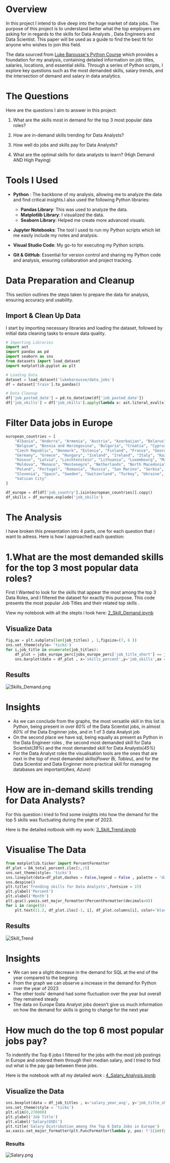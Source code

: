# Overview
In this project I intend to dive deep into the huge market of data jobs. The purpose of this project is to understand better what the top employers are asking for in regards to the skills for Data Analysts , Data Engineers and Data Scientist. This paper will be used as a guide to find the best fit for anyone who wishes to join this field.

The data sourced from [Luke Barousse's Python Course](https://www.youtube.com/watch?v=wUSDVGivd-8&t=36698s&ab_channel=LukeBarousse) which provides a foundation for my analysis, containing detailed information on job titles, salaries, locations, and essential skills. Through a series of Python scripts, I explore key questions such as the most demanded skills, salary trends, and the intersection of demand and salary in data analytics.


 # The Questions 

 Here are the questions I aim to answer in this project:

1. What are the skills most in demand for the top 3 most popular data roles?

2. How are in-demand skills trending for Data Analysts?

3. How well do jobs and skills pay for Data Analysts?

4. What are the optimal skills for data analysts to learn? (High Demand AND High Paying)


# Tools I Used
- **Python** : The backbone of my analysis, allowing me to analyze the data and find critical insights.I also used the following Python libraries:

  - **Pandas Library**: This was used to analyze the data.
  - **Matplotlib Library**: I visualized the data.
  - **Seaborn Library**: Helped me create more advanced visuals.
- **Jupyter Notebooks**: The tool I used to run my Python scripts which let me easily include my notes and analysis.
- **Visual Studio Code**: My go-to for executing my Python scripts.
- **Git & GitHub**: Essential for version control and sharing my Python code and analysis, ensuring collaboration and project tracking.

# Data Preparation and Cleanup
This section outlines the steps taken to prepare the data for analysis, ensuring accuracy and usability.
## Import & Clean Up Data
I start by importing necessary libraries and loading the dataset, followed by initial data cleaning tasks to ensure data quality.

```python
# Importing Libraries
import ast
import pandas as pd
import seaborn as sns
from datasets import load_dataset
import matplotlib.pyplot as plt  

# Loading Data
dataset = load_dataset('lukebarousse/data_jobs')
df = dataset['train'].to_pandas()

# Data Cleanup
df['job_posted_date'] = pd.to_datetime(df['job_posted_date'])
df['job_skills'] = df['job_skills'].apply(lambda x: ast.literal_eval(x) if pd.notna(x) else x)
```

# Filter Data jobs in Europe

``` python
european_countries = [
    "Albania", "Andorra", "Armenia", "Austria", "Azerbaijan", "Belarus", 
    "Belgium", "Bosnia and Herzegovina", "Bulgaria", "Croatia", "Cyprus", 
    "Czech Republic", "Denmark", "Estonia", "Finland", "France", "Georgia", 
    "Germany", "Greece", "Hungary", "Iceland", "Ireland", "Italy", "Kazakhstan", 
    "Kosovo", "Latvia", "Liechtenstein", "Lithuania", "Luxembourg", "Malta", 
    "Moldova", "Monaco", "Montenegro", "Netherlands", "North Macedonia", "Norway", 
    "Poland", "Portugal", "Romania", "Russia", "San Marino", "Serbia", "Slovakia", 
    "Slovenia", "Spain", "Sweden", "Switzerland", "Turkey", "Ukraine", "United Kingdom", 
    "Vatican City"
]

df_europe = df[df['job_country'].isin(european_countries)].copy()
df_skills = df_europe.explode('job_skills')
```

# The Analysis 
I have broken this presentation into 4 parts, one for each question that i want to adress. Here is how I approached each question:

# 1.What are the most demanded skills for the top 3 most popular data roles?

First I Wanted to look for the skills that appear the most among the top 3 Data Roles, and I filtered the dataset for exactly this purpose. This code presents the most popular Job Titles and their related top skills .

View my notebook with all the stepts i took here: [2_Skill_Demand.ipynb](3_Project/2_Skill_Demand.ipynb)

## Visualize Data 
```python
fig,ax = plt.subplots(len(job_titles) , 1,figsize=(7, 6 ))
sns.set_theme(style= 'ticks')
for i,job_title in enumerate(job_titles):
    df_plot = jobs_europe_perc[jobs_europe_perc['job_title_short'] == job_title].head(5)
    sns.barplot(data = df_plot , x='skills_percent',y='job_skills',ax = ax[i] , hue = 'skill_count',legend = False)
```
## Results 
![Skills_Demand.png](Images\Skills_Demand.png)

# Insights
- As we can conclude from the graphs, the most versatile skill in this list is Python, being present in over *60%* of the Data Scientist jobs, in almost *60%* of the Data Enginner jobs, and in 1 of 3 data Analyst job
- On the second place we have sql, being equally as present as Python in the Data Engineer roles , the second most demanded skill for Data Scientist(*39%*) and the most demanded skill for Data Analysts(*45%*)
- For the Data Analyst roles the visualisation tools are the ones that are next in the top of most demanded skills(*Power Bi, Tableu*), and for the Data Scientist and Data Enginner more practical skill for managing databases are important(*Aws, Azure*)


# How are in-demand skills trending for Data Analysts?

For this question i tried to find some insights into how the demand for the top 5 skills was fluctuating during the year of 2023.

Here is the detailed notbook with my work: [3_Skill_Trend.ipynb](3_Project/3_Skill_Trend.ipynb)

# Visualise The Data
```python
from matplotlib.ticker import PercentFormatter
df_plot = DA_total_percent.iloc[:,:5]
sns.set_theme(style= 'ticks')
sns.lineplot(data=df_plot,dashes = False,legend = False , palette = 'dark:r')
sns.despine()
plt.title('Trending skills for Data Analysts',fontsize = 15)
plt.ylabel('Percent')
plt.xlabel('Month')
plt.gca().yaxis.set_major_formatter(PercentFormatter(decimals=0))
for i in range(5):
    plt.text(11.2, df_plot.iloc[-1, i], df_plot.columns[i], color='black')
```
## Results
![Skill_Trend](Images\Skill_Trend.png)

# Insights

- We can see a slight decrease in the demand for SQL at the end of the year compared to the begining 
- From the graph we can observe a increase in the demand for Python over the year of 2023
- The other tools' demand had some fluctuation over the year but overall they remained steady
- The data on Europe Data Analyst jobs doesn't give us much information on how the demand for skills is going to change for the next year


# How much do the top 6 most popular jobs pay?

To indentify the Top 6 jobs I filtered for the jobs with the most job postings in Europe and ordered them through their median salary, and I tried to find out what is the pay gap between these jobs.

Here is the notebook with all my detailed work : [4_Salary_Analysis.ipynb](3_Project/4_Salary_Analysis.ipynb)

## Visualize the Data

```python
sns.boxplot(data = df_job_titles , x='salary_year_avg', y='job_title_short',order = df_order,palette = 'light:r')
sns.set_theme(style = 'ticks')
plt.xlim(0,270000)
plt.ylabel('Job Title')
plt.xlabel('Salary(USD)')
plt.title('Salary Distribution among the Top 6 Data Jobs in Europe')
ax.xaxis.set_major_formatter(plt.FuncFormatter(lambda y, pos: f'${int(y / 1000)}k'))
```

### Results 
![Salary.png](Images\Salary.png)
